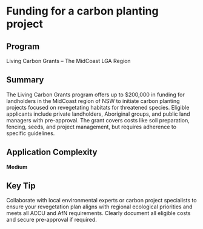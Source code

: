 # Funding for a carbon planting project
  
## Program
Living Carbon Grants – The MidCoast LGA Region

## Summary
The Living Carbon Grants program offers up to $200,000 in funding for landholders in the MidCoast region of NSW to initiate carbon planting projects focused on revegetating habitats for threatened species. Eligible applicants include private landholders, Aboriginal groups, and public land managers with pre-approval. The grant covers costs like soil preparation, fencing, seeds, and project management, but requires adherence to specific guidelines.

## Application Complexity
**Medium**

## Key Tip
Collaborate with local environmental experts or carbon project specialists to ensure your revegetation plan aligns with regional ecological priorities and meets all ACCU and AfN requirements. Clearly document all eligible costs and secure pre-approval if required.
